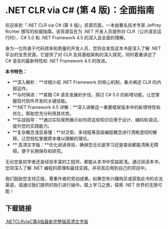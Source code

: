 # .NET CLR via C# (第 4 版)：全面指南

欢迎来到「.NET CLR via C# (第 4 版)」资源页面，一本由著名技术专家 Jeffrey Richter 撰写的权威指南。该资源旨在为 .NET 开发人员提供对 CLR（公共语言运行时）、C# 5.0 和 .NET Framework 4.5 的深入且全面的理解。

身为一位热衷于代码效率和质量的开发人员，您将会发现这本书是深入了解 .NET 平台的宝贵资源。它提供了对 CLR 及其基础架构的深入探究，同时着重讲述了 C# 语言的最新特性和 .NET Framework 4.5 的改进。

**本书特色：**

- **深入解析：**详细介绍 .NET Framework 的核心机制，重点阐述 CLR 的内部运作。
- **与时俱进：**紧跟 C# 语言发展的步伐，探讨 C# 5.0 的新增功能，让您掌握现代软件开发的关键技能。
- **.NET Framework 4.5 详解：**深入讲解这一重要框架版本中的新增特性和优化，帮助您充分利用其优势。
- **实战指导：**通过实际案例展示如何将这些知识应用于设计、编码和调试，提升您的实践能力。
- **复杂概念浅显易懂：**对泛型、多线程等高级编程概念进行清晰透彻的解释，让您轻松掌握原本难以理解的理论。
- ** 高清文字版：**优化阅读体验，确保您无论是学习还是查阅都能清晰无障碍，便于长期保存和研究。

无论您是初学者还是经验丰富的工程师，都能从本书中受益匪浅。通过阅读本书，您将深入了解 .NET 编程的原理和最佳实践，并将其应用到自己的项目中。

我们鼓励您支持正版，尊重作者的劳动成果。如果您有兴趣购买或获取此书的合法渠道，请通过我们提供的指引进行操作。踏上学习之旅，探索 .NET 世界的无限可能！

## 下载链接

[.NETCLRviaC第4版最新完整版高清文字版](https://pan.quark.cn/s/3251080b48cc)